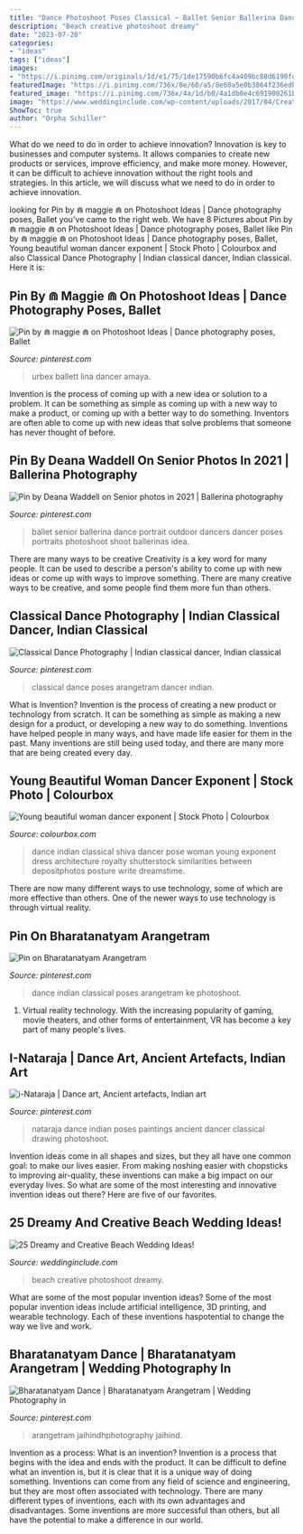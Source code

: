 ```yaml
---
title: "Dance Photoshoot Poses Classical ~ Ballet Senior Ballerina Dance Portrait Outdoor Dancers Dancer Poses Portraits Photoshoot Shoot Ballerinas Idea"
description: "Beach creative photoshoot dreamy"
date: "2023-07-20"
categories:
- "ideas"
tags: ["ideas"]
images:
- "https://i.pinimg.com/originals/1d/e1/75/1de17590b6fc4a409bc88d6190fda2c5.jpg"
featuredImage: "https://i.pinimg.com/736x/8e/60/a5/8e60a5e0b3864f236edbc16dd0b61cb9.jpg"
featured_image: "https://i.pinimg.com/736x/4a/1d/b0/4a1db0e4c691900261b007aece9c24e2--indian-classical-dance-photoshoot.jpg"
image: "https://www.weddinginclude.com/wp-content/uploads/2017/04/Creative-Beach-Wedding-Photoshoot-Ideas.jpg"
ShowToc: true
author: "Orpha Schiller"
---
```



What do we need to do in order to achieve innovation?
Innovation is key to businesses and computer systems. It allows companies to create new products or services, improve efficiency, and make more money. However, it can be difficult to achieve innovation without the right tools and strategies. In this article, we will discuss what we need to do in order to achieve innovation.

	

		
looking for Pin by ⋒ maggie ⋒ on Photoshoot Ideas | Dance photography poses, Ballet you've came to the right web. We have 8 Pictures about Pin by ⋒ maggie ⋒ on Photoshoot Ideas | Dance photography poses, Ballet like Pin by ⋒ maggie ⋒ on Photoshoot Ideas | Dance photography poses, Ballet, Young beautiful woman dancer exponent | Stock Photo | Colourbox and also Classical Dance Photography | Indian classical dancer, Indian classical. Here it is:
		
    
## Pin By ⋒ Maggie ⋒ On Photoshoot Ideas | Dance Photography Poses, Ballet

<img loading=lazy src="https://i.pinimg.com/736x/8e/60/a5/8e60a5e0b3864f236edbc16dd0b61cb9.jpg" onerror="this.onerror=null;this.src='https://tse3.mm.bing.net/th?id=OIP.pBL1uBrOLY3bkSBWJjS-QAHaLH&amp;pid=15.1';" alt="Pin by ⋒ maggie ⋒ on Photoshoot Ideas | Dance photography poses, Ballet">

_Source: pinterest.com_

>urbex ballett lina dancer amaya. 

	

Invention is the process of coming up with a new idea or solution to a problem. It can be something as simple as coming up with a new way to make a product, or coming up with a better way to do something. Inventors are often able to come up with new ideas that solve problems that someone has never thought of before.

    
## Pin By Deana Waddell On Senior Photos In 2021 | Ballerina Photography

<img loading=lazy src="https://i.pinimg.com/originals/1d/e1/75/1de17590b6fc4a409bc88d6190fda2c5.jpg" onerror="this.onerror=null;this.src='https://tse3.mm.bing.net/th?id=OIP.AtlMS5rTYaAzVvG-jO68FQHaLT&amp;pid=15.1';" alt="Pin by Deana Waddell on Senior photos in 2021 | Ballerina photography">

_Source: pinterest.com_

>ballet senior ballerina dance portrait outdoor dancers dancer poses portraits photoshoot shoot ballerinas idea. 

	

There are many ways to be creative
Creativity is a key word for many people. It can be used to describe a person's ability to come up with new ideas or come up with ways to improve something. There are many creative ways to be creative, and some people find them more fun than others.

    
## Classical Dance Photography | Indian Classical Dancer, Indian Classical

<img loading=lazy src="https://i.pinimg.com/736x/ee/34/f1/ee34f1e5a7565e841c94d1f09fef387c.jpg" onerror="this.onerror=null;this.src='https://tse3.mm.bing.net/th?id=OIP.-Y5nqTqi8XZEnk8A1iw98gHaLH&amp;pid=15.1';" alt="Classical Dance Photography | Indian classical dancer, Indian classical">

_Source: pinterest.com_

>classical dance poses arangetram dancer indian. 

	

What is Invention?
Invention is the process of creating a new product or technology from scratch. It can be something as simple as making a new design for a product, or developing a new way to do something. Inventions have helped people in many ways, and have made life easier for them in the past. Many inventions are still being used today, and there are many more that are being created every day.

    
## Young Beautiful Woman Dancer Exponent | Stock Photo | Colourbox

<img loading=lazy src="https://d2gg9evh47fn9z.cloudfront.net/800px_COLOURBOX11647678.jpg" onerror="this.onerror=null;this.src='https://tse1.mm.bing.net/th?id=OIP.PV6BtWsYPVkmq1sMv9h-TAHaLH&amp;pid=15.1';" alt="Young beautiful woman dancer exponent | Stock Photo | Colourbox">

_Source: colourbox.com_

>dance indian classical shiva dancer pose woman young exponent dress architecture royalty shutterstock similarities between depositphotos posture write dreamstime. 

	

There are now many different ways to use technology, some of which are more effective than others. One of the newer ways to use technology is through virtual reality.

    
## Pin On Bharatanatyam Arangetram

<img loading=lazy src="https://i.pinimg.com/736x/4a/1d/b0/4a1db0e4c691900261b007aece9c24e2--indian-classical-dance-photoshoot.jpg" onerror="this.onerror=null;this.src='https://tse2.mm.bing.net/th?id=OIP.TGFtpeReYCbDyPYEztDZPwHaLI&amp;pid=15.1';" alt="Pin on Bharatanatyam Arangetram">

_Source: pinterest.com_

>dance indian classical poses arangetram ke photoshoot. 

	

1. Virtual reality technology. With the increasing popularity of gaming, movie theaters, and other forms of entertainment, VR has become a key part of many people's lives.

    
## I-Nataraja | Dance Art, Ancient Artefacts, Indian Art

<img loading=lazy src="https://i.pinimg.com/736x/cb/83/fc/cb83fc502d2bf6b20e9ac69270783320.jpg" onerror="this.onerror=null;this.src='https://tse2.mm.bing.net/th?id=OIP.291XyVLxXxQrUc7MM1L2qgHaHQ&amp;pid=15.1';" alt="i-Nataraja | Dance art, Ancient artefacts, Indian art">

_Source: pinterest.com_

>nataraja dance indian poses paintings ancient dancer classical drawing photoshoot. 

	

Invention ideas come in all shapes and sizes, but they all have one common goal: to make our lives easier. From making noshing easier with chopsticks to improving air-quality, these inventions can make a big impact on our everyday lives. So what are some of the most interesting and innovative invention ideas out there? Here are five of our favorites.

    
## 25 Dreamy And Creative Beach Wedding Ideas!

<img loading=lazy src="https://www.weddinginclude.com/wp-content/uploads/2017/04/Creative-Beach-Wedding-Photoshoot-Ideas.jpg" onerror="this.onerror=null;this.src='https://tse4.mm.bing.net/th?id=OIP.Wf1rgu5set4btQMKqnQeogHaLG&amp;pid=15.1';" alt="25 Dreamy and Creative Beach Wedding Ideas!">

_Source: weddinginclude.com_

>beach creative photoshoot dreamy. 

	

What are some of the most popular invention ideas?
Some of the most popular invention ideas include artificial intelligence, 3D printing, and wearable technology. Each of these inventions haspotential to change the way we live and work.

    
## Bharatanatyam Dance | Bharatanatyam Arangetram | Wedding Photography In

<img loading=lazy src="https://i.pinimg.com/736x/be/f3/e2/bef3e28df090f12ae8a86ac717b46e68.jpg" onerror="this.onerror=null;this.src='https://tse2.mm.bing.net/th?id=OIP.o8IAuaDqhjTFMiqBEoPCFQHaLc&amp;pid=15.1';" alt="Bharatanatyam Dance | Bharatanatyam Arangetram | Wedding Photography in">

_Source: pinterest.com_

>arangetram jaihindhphotography jaihind. 

	

Invention as a process: What is an invention?
Invention is a process that begins with the idea and ends with the product. It can be difficult to define what an invention is, but it is clear that it is a unique way of doing something. Inventions can come from any field of science and engineering, but they are most often associated with technology. There are many different types of inventions, each with its own advantages and disadvantages. Some inventions are more successful than others, but all have the potential to make a difference in our world.


